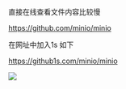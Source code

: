 直接在线查看文件内容比较慢

https://github.com/minio/minio



在网址中加入1s 如下

https://github1s.com/minio/minio



![](https://gitee.com/hxc8/images5/raw/master/img/202407180000922.jpg)



